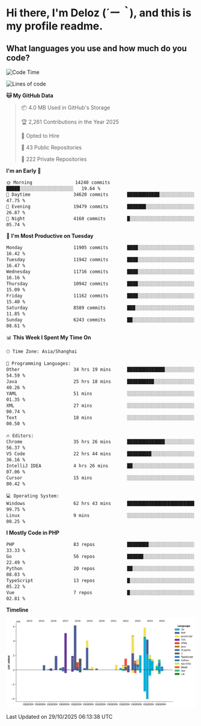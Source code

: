 # **Hi there, I'm Deloz (*´ー｀*), and this is my profile readme.**

## **What languages you use and how much do you code?**

<!--START_SECTION:waka-->
![Code Time](http://img.shields.io/badge/Code%20Time-7%2C892%20hrs%2030%20mins-blue)

![Lines of code](https://img.shields.io/badge/From%20Hello%20World%20I%27ve%20Written-53.8%20million%20lines%20of%20code-blue)

**🐱 My GitHub Data** 

> 📦 4.0 MB Used in GitHub's Storage 
 > 
> 🏆 2,261 Contributions in the Year 2025
 > 
> 💼 Opted to Hire
 > 
> 📜 43 Public Repositories 
 > 
> 🔑 222 Private Repositories 
 > 
**I'm an Early 🐤** 

```text
🌞 Morning                14240 commits       █████░░░░░░░░░░░░░░░░░░░░   19.64 % 
🌆 Daytime                34620 commits       ████████████░░░░░░░░░░░░░   47.75 % 
🌃 Evening                19479 commits       ███████░░░░░░░░░░░░░░░░░░   26.87 % 
🌙 Night                  4160 commits        █░░░░░░░░░░░░░░░░░░░░░░░░   05.74 % 
```
📅 **I'm Most Productive on Tuesday** 

```text
Monday                   11905 commits       ████░░░░░░░░░░░░░░░░░░░░░   16.42 % 
Tuesday                  11942 commits       ████░░░░░░░░░░░░░░░░░░░░░   16.47 % 
Wednesday                11716 commits       ████░░░░░░░░░░░░░░░░░░░░░   16.16 % 
Thursday                 10942 commits       ████░░░░░░░░░░░░░░░░░░░░░   15.09 % 
Friday                   11162 commits       ████░░░░░░░░░░░░░░░░░░░░░   15.40 % 
Saturday                 8589 commits        ███░░░░░░░░░░░░░░░░░░░░░░   11.85 % 
Sunday                   6243 commits        ██░░░░░░░░░░░░░░░░░░░░░░░   08.61 % 
```


📊 **This Week I Spent My Time On** 

```text
🕑︎ Time Zone: Asia/Shanghai

💬 Programming Languages: 
Other                    34 hrs 19 mins      ██████████████░░░░░░░░░░░   54.59 % 
Java                     25 hrs 18 mins      ██████████░░░░░░░░░░░░░░░   40.26 % 
YAML                     51 mins             ░░░░░░░░░░░░░░░░░░░░░░░░░   01.35 % 
XML                      27 mins             ░░░░░░░░░░░░░░░░░░░░░░░░░   00.74 % 
Text                     18 mins             ░░░░░░░░░░░░░░░░░░░░░░░░░   00.50 % 

🔥 Editors: 
Chrome                   35 hrs 26 mins      ██████████████░░░░░░░░░░░   56.37 % 
VS Code                  22 hrs 44 mins      █████████░░░░░░░░░░░░░░░░   36.16 % 
IntelliJ IDEA            4 hrs 26 mins       ██░░░░░░░░░░░░░░░░░░░░░░░   07.06 % 
Cursor                   15 mins             ░░░░░░░░░░░░░░░░░░░░░░░░░   00.42 % 

💻 Operating System: 
Windows                  62 hrs 43 mins      █████████████████████████   99.75 % 
Linux                    9 mins              ░░░░░░░░░░░░░░░░░░░░░░░░░   00.25 % 
```

**I Mostly Code in PHP** 

```text
PHP                      83 repos            ████████░░░░░░░░░░░░░░░░░   33.33 % 
Go                       56 repos            ██████░░░░░░░░░░░░░░░░░░░   22.49 % 
Python                   20 repos            ██░░░░░░░░░░░░░░░░░░░░░░░   08.03 % 
TypeScript               13 repos            █░░░░░░░░░░░░░░░░░░░░░░░░   05.22 % 
Vue                      7 repos             █░░░░░░░░░░░░░░░░░░░░░░░░   02.81 % 
```



**Timeline**

![Lines of Code chart](https://raw.githubusercontent.com/deloz/deloz/main/assets/bar_graph.png)


 Last Updated on 29/10/2025 06:13:38 UTC
<!--END_SECTION:waka-->
